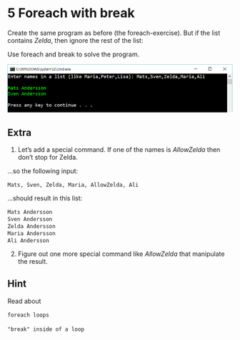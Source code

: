 ﻿# 5 Foreach with break

Create the same program as before (the foreach-exercise). But if the list contains *Zelda*, then ignore the rest of the list:

Use foreach and break to solve the program.

![47](Images/47.png)

## Extra

1. Let’s add a special command. If one of the names is *AllowZelda* then don’t stop for Zelda. 
 

...so the following input: 
   
    Mats, Sven, Zelda, Maria, AllowZelda, Ali

...should result in this list:

	Mats Andersson
	Sven Andersson
	Zelda Andersson
	Maria Andersson
	Ali Andersson

2. Figure out one more special command like *AllowZelda* that manipulate the result.

## Hint

Read about

    foreach loops

    "break" inside of a loop